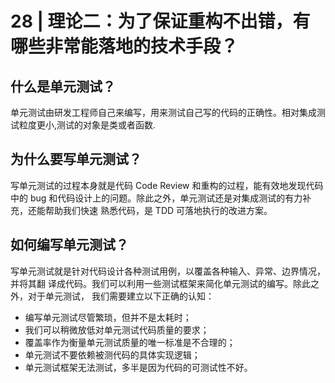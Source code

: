 # 28 | 理论二：为了保证重构不出错，有哪些非常能落地的技术手段？

## 什么是单元测试？

单元测试由研发工程师自己来编写，用来测试自己写的代码的正确性。相对集成测试粒度更小,测试的对象是类或者函数.

## 为什么要写单元测试？

写单元测试的过程本身就是代码 Code Review 和重构的过程，能有效地发现代码中的 bug
和代码设计上的问题。除此之外，单元测试还是对集成测试的有力补充，还能帮助我们快速
熟悉代码，是 TDD 可落地执行的改进方案。

## 如何编写单元测试？

写单元测试就是针对代码设计各种测试用例，以覆盖各种输入、异常、边界情况，并将其翻
译成代码。我们可以利用一些测试框架来简化单元测试的编写。除此之外，对于单元测试，
我们需要建立以下正确的认知：

- 编写单元测试尽管繁琐，但并不是太耗时；
- 我们可以稍微放低对单元测试代码质量的要求；
- 覆盖率作为衡量单元测试质量的唯一标准是不合理的；
- 单元测试不要依赖被测代码的具体实现逻辑；
- 单元测试框架无法测试，多半是因为代码的可测试性不好。